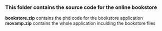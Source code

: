 
### This folder contains the source code for the online bookstore
**bookstore.zip** contains the phd code for the bookstore application
**movamp.zip** contains the whole application inculding the bookstore files
